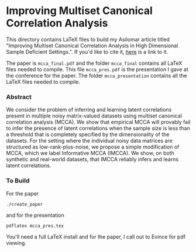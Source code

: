# Improving Multiset Canonical Correlation Analysis

This directory contains LaTeX files to build my Asilomar article titled "Improving
Multiset Canonical Correlation Analysis in High Dimensional Sample Deficient
Settings.". If you'd like to cite it,
[here](https://ieeexplore.ieee.org/abstract/document/7421093) is a link to it.

The paper is `mcca_final.pdf` and the folder `mcca_final` contains
all LaTeX files needed to compile. This file `mcca_pres.pdf` is the presentation I gave
at the conference for the paper. The folder `mcca_presentation` contains all the LaTeX
files needed to compile. 

### Abstract

We consider the problem of inferring and learning latent correlations present in multiple
noisy matrix-valued datasets using multiset canonical correlation analysis (MCCA). We
show that empirical MCCA will provably fail to infer the presence of latent correlations
when the sample size is less than a threshold that is completely specified by the
dimensionality of the datasets. For the setting where the individual noisy data matrices
are structured as low-rank-plus-noise, we propose a simple modification of MCCA, which
we label Informative MCCA (IMCCA).  We show, on both synthetic and real-world datasets,
that IMCCA reliably infers and learns latent correlations.

### To Build
For the paper
```
./create_paper
```
and for the presentation
```
pdflatex mcca_pres.tex
```
You'll need a full LaTeX install and for the paper, I call out to Evince for pdf viewing.